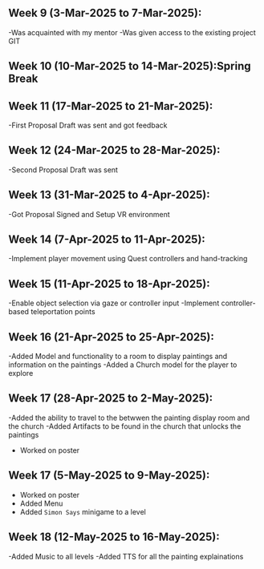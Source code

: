 
## Week 9 (3-Mar-2025 to 7-Mar-2025):
-Was acquainted with my mentor
-Was given access to the existing project GIT

## Week 10 (10-Mar-2025 to 14-Mar-2025):Spring Break

## Week 11 (17-Mar-2025 to 21-Mar-2025):
-First Proposal Draft was sent and got feedback

## Week 12 (24-Mar-2025 to 28-Mar-2025):
-Second Proposal Draft was sent

## Week 13 (31-Mar-2025 to 4-Apr-2025):
-Got Proposal Signed and Setup VR environment

## Week 14 (7-Apr-2025 to 11-Apr-2025):
-Implement player movement using Quest controllers and hand-tracking

## Week 15 (11-Apr-2025 to 18-Apr-2025):
-Enable object selection via gaze or controller input
-Implement controller-based teleportation points

## Week 16 (21-Apr-2025 to 25-Apr-2025):
-Added Model and functionality to a room to display paintings and information on the paintings 
-Added a Church model for the player to explore

## Week 17 (28-Apr-2025 to 2-May-2025):
-Added the ability to travel to the betwwen the painting display room and the church
-Added Artifacts to be found in the church that unlocks the paintings
- Worked on poster

## Week 17 (5-May-2025 to 9-May-2025):
- Worked on poster
- Added Menu
- Added `Simon Says` minigame to a level

## Week 18 (12-May-2025 to 16-May-2025):
-Added Music to all levels
-Added TTS for all the painting explainations
